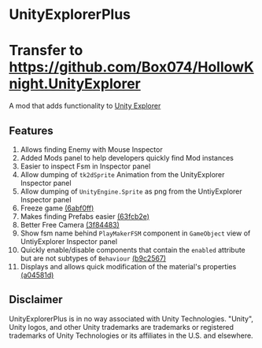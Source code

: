 ﻿# UnityExplorerPlus
# Transfer to https://github.com/Box074/HollowKnight.UnityExplorer

A mod that adds functionality to [Unity Explorer](https://github.com/sinai-dev/UnityExplorer)

## Features
1. Allows finding Enemy with Mouse Inspector
2. Added Mods panel to help developers quickly find Mod instances
3. Easier to inspect Fsm in Inspector panel
4. Allow dumping of `tk2dSprite` Animation from the UnityExplorer Inspector panel
5. Allow dumping of `UnityEngine.Sprite` as png from the UntiyExplorer Inspector panel
6. Freeze game [(6abf0ff)](https://github.com/HKLab/UnityExplorerPlus/commit/6abf0ff256ffc65e62c3f7f116c7523752c70879)
7. Makes finding Prefabs easier [(63fcb2e)](https://github.com/HKLab/UnityExplorerPlus/commit/63fcb2ee815ad77492e8a09cea1cc8751524f780)
8. Better Free Camera [(3f84483)](https://github.com/HKLab/UnityExplorerPlus/commit/3f84483f509976e4961546c0e79309dfe7e77c02)
9. Show fsm name behind `PlayMakerFSM` component in `GameObject` view of UntiyExplorer Inspector panel
10. Quickly enable/disable components that contain the `enabled` attribute but are not subtypes of `Behaviour` [(b9c2567)](https://github.com/HKLab/UnityExplorerPlus/commit/b9c25671e793afdb062278b72d1b825b0a58bf00)
11. Displays and allows quick modification of the material's properties [(a04581d)](https://github.com/HKLab/UnityExplorerPlus/commit/a04581dc344c167cad4201f868feda4f4a3bcd5f)

## Disclaimer
UnityExplorerPlus is in no way associated with Unity Technologies. "Unity", Unity logos, and other Unity trademarks are trademarks or registered trademarks of Unity Technologies or its affiliates in the U.S. and elsewhere.
